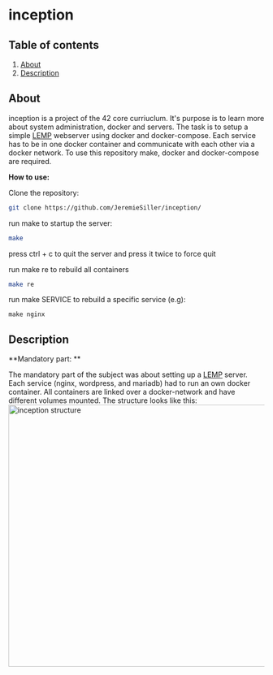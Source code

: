# inception

## Table of contents

1. [About](#about)
2. [Description](#description)

## About
inception is a project of the 42 core curriuclum. It's purpose is to learn more about system administration, docker and servers. 
The task is to setup a simple [LEMP] webserver using docker and docker-compose. Each service has to be in one docker container and communicate with each other via 
a docker network.
To use this repository make, docker and docker-compose are required.

**How to use:**

Clone the repository:
```bash 
git clone https://github.com/JeremieSiller/inception/
```
run make to startup the server:
```bash
make
```
press ctrl + c to quit the server and press it twice to force quit

run make re to rebuild all containers
``` bash
make re
```
run make SERVICE to rebuild a specific service (e.g):
```
make nginx
```

## Description
**Mandatory part: **

The mandatory part of the subject was about setting up a [LEMP] server. Each service (nginx, wordpress, and mariadb) had to run an own docker container.
All containers are linked over a docker-network and have different volumes mounted. The structure looks like this:
<img width="516" alt="inception structure" src="https://user-images.githubusercontent.com/83188617/154948111-0615a5d3-e90c-4dad-ab75-12c0642994f6.png">

##

[LEMP]: https://www.thomas-krenn.com/de/wiki/NGINX_-_LEMP_Server_-_Installation_Ubuntu_18.04
